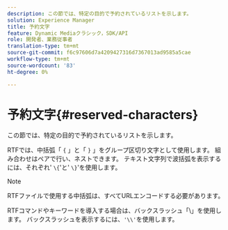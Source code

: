 ```yaml
---
description: この節では、特定の目的で予約されているリストを示します。
solution: Experience Manager
title: 予約文字
feature: Dynamic Mediaクラシック，SDK/API
role: 開発者、業務従事者
translation-type: tm+mt
source-git-commit: f6c97606d7a4209427316d7367013ad9585a5cae
workflow-type: tm+mt
source-wordcount: '83'
ht-degree: 0%

---
```



# 予約文字{#reserved-characters}

この節では、特定の目的で予約されているリストを示します。

RTFでは、中括弧「 `{` 」と「 `}` 」をグループ区切り文字として使用します。 組み合わせはペアで行い、ネストできます。 テキスト文字列で波括弧を表示するには、それぞれ&#39; `\{`&#39;と&#39; `\}`&#39;を使用します。

>[!NOTE]
>
>RTFファイルで使用する中括弧は、すべてURLエンコードする必要があります。

RTFコマンドやキーワードを導入する場合は、バックスラッシュ「\」を使用します。 バックスラッシュを表示するには、`'\\'`を使用します。
